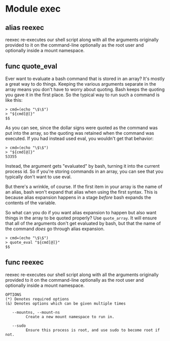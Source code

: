 # Module exec


## alias reexec

reexec re-executes our shell script along with all the arguments originally provided to it on the command-line
optionally as the root user and optionally inside a mount namespace.

## func quote_eval

Ever want to evaluate a bash command that is stored in an array?  It's mostly a great way to do things. Keeping the
various arguments separate in the array means you don't have to worry about quoting. Bash keeps the quoting you gave it
in the first place. So the typical way to run such a command is like this:

```shell
> cmd=(echo "\$\$")
> "${cmd[@]}"
$$
```

As you can see, since the dollar signs were quoted as the command was put into the array, so the quoting was retained
when the command was executed. If you had instead used eval, you wouldn't get that behavior:

```shell
> cmd=(echo "\$\$")
> "${cmd[@]}"
53355
```

Instead, the argument gets "evaluated" by bash, turning it into the current process id. So if you're storing commands in
an array, you can see that you typically don't want to use eval.

But there's a wrinkle, of course. If the first item in your array is the name of an alias, bash won't expand that alias
when using the first syntax. This is because alias expansion happens in a stage _before_ bash expands the contents of
the variable.

So what can you do if you want alias expansion to happen but also want things in the array to be quoted properly?  Use
`quote_array`. It will ensure that all of the arguments don't get evaluated by bash, but that the name of the command
_does_ go through alias expansion.

```shell
> cmd=(echo "\$\$")
> quote_eval "${cmd[@]}"
$$
```

## func reexec

reexec re-executes our shell script along with all the arguments originally provided to it on the command-line
optionally as the root user and optionally inside a mount namespace.

```Groff
OPTIONS
(*) Denotes required options
(&) Denotes options which can be given multiple times

   --mountns, --mount-ns
         Create a new mount namespace to run in.

   --sudo
         Ensure this process is root, and use sudo to become root if not.

```
